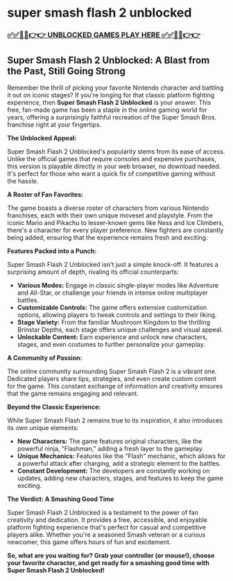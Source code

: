 # super smash flash 2 unblocked

### [✅✅🔴🔴👉👉 UNBLOCKED GAMES PLAY HERE ✅✅🔴🔴👉👉](https://topstoryindia.com)

## Super Smash Flash 2 Unblocked: A Blast from the Past, Still Going Strong

Remember the thrill of picking your favorite Nintendo character and battling it out on iconic stages? If you're longing for that classic platform fighting experience, then **Super Smash Flash 2 Unblocked** is your answer. This free, fan-made game has been a staple in the online gaming world for years, offering a surprisingly faithful recreation of the Super Smash Bros. franchise right at your fingertips.

**The Unblocked Appeal:**

Super Smash Flash 2 Unblocked's popularity stems from its ease of access. Unlike the official games that require consoles and expensive purchases, this version is playable directly in your web browser, no download needed. It's perfect for those who want a quick fix of competitive gaming without the hassle. 

**A Roster of Fan Favorites:**

The game boasts a diverse roster of characters from various Nintendo franchises, each with their own unique moveset and playstyle. From the iconic Mario and Pikachu to lesser-known gems like Ness and Ice Climbers, there's a character for every player preference. New fighters are constantly being added, ensuring that the experience remains fresh and exciting.

**Features Packed into a Punch:**

Super Smash Flash 2 Unblocked isn't just a simple knock-off. It features a surprising amount of depth, rivaling its official counterparts:

* **Various Modes:** Engage in classic single-player modes like Adventure and All-Star, or challenge your friends in intense online multiplayer battles. 
* **Customizable Controls:** The game offers extensive customization options, allowing players to tweak controls and settings to their liking. 
* **Stage Variety:** From the familiar Mushroom Kingdom to the thrilling Brinstar Depths, each stage offers unique challenges and visual appeal.
* **Unlockable Content:** Earn experience and unlock new characters, stages, and even costumes to further personalize your gameplay.

**A Community of Passion:**

The online community surrounding Super Smash Flash 2 is a vibrant one. Dedicated players share tips, strategies, and even create custom content for the game. This constant exchange of information and creativity ensures that the game remains engaging and relevant.

**Beyond the Classic Experience:**

While Super Smash Flash 2 remains true to its inspiration, it also introduces its own unique elements:

* **New Characters:** The game features original characters, like the powerful ninja, "Flashman," adding a fresh layer to the gameplay.
* **Unique Mechanics:** Features like the "Flash" mechanic, which allows for a powerful attack after charging, add a strategic element to the battles.
* **Constant Development:** The developers are constantly working on updates, adding new characters, stages, and features to keep the game exciting.

**The Verdict: A Smashing Good Time**

Super Smash Flash 2 Unblocked is a testament to the power of fan creativity and dedication. It provides a free, accessible, and enjoyable platform fighting experience that's perfect for casual and competitive players alike. Whether you're a seasoned Smash veteran or a curious newcomer, this game offers hours of fun and excitement. 

**So, what are you waiting for? Grab your controller (or mouse!), choose your favorite character, and get ready for a smashing good time with Super Smash Flash 2 Unblocked!**
